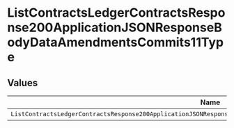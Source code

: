 # ListContractsLedgerContractsResponse200ApplicationJSONResponseBodyDataAmendmentsCommits11Type


## Values

| Name                                                                                                               | Value                                                                                                              |
| ------------------------------------------------------------------------------------------------------------------ | ------------------------------------------------------------------------------------------------------------------ |
| `ListContractsLedgerContractsResponse200ApplicationJSONResponseBodyDataAmendmentsCommits11TypePrepaidCommitManual` | PREPAID_COMMIT_MANUAL                                                                                              |